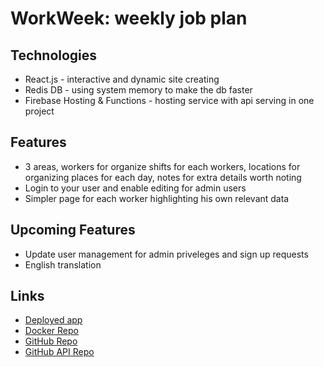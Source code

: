 # WorkWeek: weekly job plan

## Technologies

- React.js - interactive and dynamic site creating
- Redis DB - using system memory to make the db faster
- Firebase Hosting & Functions - hosting service with api serving in one project

## Features

- 3 areas, workers for organize shifts for each workers, locations for organizing places for each day, notes for extra details worth noting
- Login to your user and enable editing for admin users
- Simpler page for each worker highlighting his own relevant data

## Upcoming Features

- Update user management for admin priveleges and sign up requests
- English translation

## Links

- [Deployed app](https://yotamyakov.com)
- [Docker Repo](https://hub.docker.com/repository/docker/yotamyakovw/workweek-client/general)
- [GitHub Repo](https://github.com/yotam-yakovw/workweek)
- [GitHub API Repo](https://github.com/yotam-yakovw/workweek-api)
